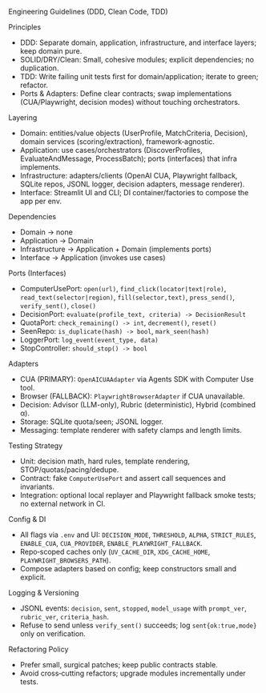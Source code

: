 Engineering Guidelines (DDD, Clean Code, TDD)

Principles
- DDD: Separate domain, application, infrastructure, and interface layers; keep domain pure.
- SOLID/DRY/Clean: Small, cohesive modules; explicit dependencies; no duplication.
- TDD: Write failing unit tests first for domain/application; iterate to green; refactor.
- Ports & Adapters: Define clear contracts; swap implementations (CUA/Playwright, decision modes) without touching orchestrators.

Layering
- Domain: entities/value objects (UserProfile, MatchCriteria, Decision), domain services (scoring/extraction), framework‑agnostic.
- Application: use cases/orchestrators (DiscoverProfiles, EvaluateAndMessage, ProcessBatch); ports (interfaces) that infra implements.
- Infrastructure: adapters/clients (OpenAI CUA, Playwright fallback, SQLite repos, JSONL logger, decision adapters, message renderer).
- Interface: Streamlit UI and CLI; DI container/factories to compose the app per env.

Dependencies
- Domain → none
- Application → Domain
- Infrastructure → Application + Domain (implements ports)
- Interface → Application (invokes use cases)

Ports (Interfaces)
- ComputerUsePort: `open(url)`, `find_click(locator|text|role)`, `read_text(selector|region)`, `fill(selector,text)`, `press_send()`, `verify_sent()`, `close()`
- DecisionPort: `evaluate(profile_text, criteria) -> DecisionResult`
- QuotaPort: `check_remaining() -> int`, `decrement()`, `reset()`
- SeenRepo: `is_duplicate(hash) -> bool`, `mark_seen(hash)`
- LoggerPort: `log_event(event_type, data)`
- StopController: `should_stop() -> bool`

Adapters
- CUA (PRIMARY): `OpenAICUAAdapter` via Agents SDK with Computer Use tool.
- Browser (FALLBACK): `PlaywrightBrowserAdapter` if CUA unavailable.
- Decision: Advisor (LLM-only), Rubric (deterministic), Hybrid (combined α).
- Storage: SQLite quota/seen; JSONL logger.
- Messaging: template renderer with safety clamps and length limits.

Testing Strategy
- Unit: decision math, hard rules, template rendering, STOP/quotas/pacing/dedupe.
- Contract: fake `ComputerUsePort` and assert call sequences and invariants.
- Integration: optional local replayer and Playwright fallback smoke tests; no external network in CI.

Config & DI
- All flags via `.env` and UI: `DECISION_MODE`, `THRESHOLD`, `ALPHA`, `STRICT_RULES`, `ENABLE_CUA`, `CUA_PROVIDER`, `ENABLE_PLAYWRIGHT_FALLBACK`.
- Repo‑scoped caches only (`UV_CACHE_DIR`, `XDG_CACHE_HOME`, `PLAYWRIGHT_BROWSERS_PATH`).
- Compose adapters based on config; keep constructors small and explicit.

Logging & Versioning
- JSONL events: `decision`, `sent`, `stopped`, `model_usage` with `prompt_ver`, `rubric_ver`, `criteria_hash`.
- Refuse to send unless `verify_sent()` succeeds; log `sent{ok:true,mode}` only on verification.

Refactoring Policy
- Prefer small, surgical patches; keep public contracts stable.
- Avoid cross‑cutting refactors; upgrade modules incrementally under tests.

